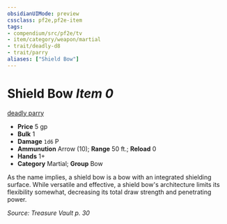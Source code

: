 ```yaml
---
obsidianUIMode: preview
cssclass: pf2e,pf2e-item
tags:
- compendium/src/pf2e/tv
- item/category/weapon/martial
- trait/deadly-d8
- trait/parry
aliases: ["Shield Bow"]
---
```

# Shield Bow *Item 0*  
[deadly <d8>](rules/traits/deadly-d8.md "Deadly Weapon Trait")  [parry](rules/traits/parry.md "Parry Weapon Trait")  

- **Price** 5 gp
- **Bulk** 1
- **Damage** `1d6` P
- **Ammunution** Arrow (10); **Range** 50 ft.; **Reload** 0
- **Hands** 1+
- **Category** Martial; **Group** Bow 

As the name implies, a shield bow is a bow with an integrated shielding surface. While versatile and effective, a shield bow's architecture limits its flexibility somewhat, decreasing its total draw strength and penetrating power.

*Source: Treasure Vault p. 30*
